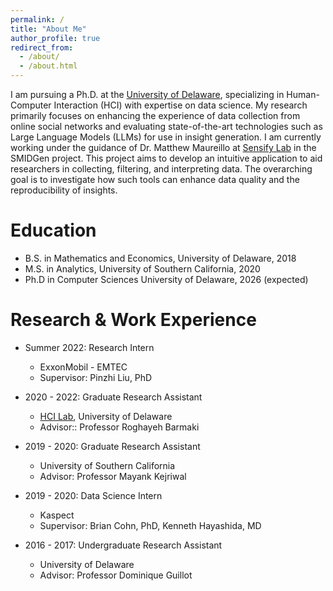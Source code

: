 ```yaml
---
permalink: /
title: "About Me"
author_profile: true
redirect_from: 
  - /about/
  - /about.html
---
```

I am pursuing a Ph.D. at the [University of Delaware](www.udel.edu), specializing in Human-Computer Interaction (HCI) with expertise on data science. My research primarily focuses on enhancing the experience of data collection from online social networks and evaluating state-of-the-art technologies such as Large Language Models (LLMs) for use in insight generation. I am currently working under the guidance of Dr. Matthew Maureillo at [Sensify Lab](https://sensifylab.cis.udel.edu/) in the SMIDGen project. This project aims to develop an intuitive application to aid researchers in collecting, filtering, and interpreting data. The overarching goal is to investigate how such tools can enhance data quality and the reproducibility of insights.


Education
======
* B.S. in Mathematics and Economics, University of Delaware, 2018
* M.S. in Analytics, University of Southern California, 2020
* Ph.D in Computer Sciences University of Delaware, 2026 (expected)

Research & Work Experience
======
* Summer 2022: Research Intern
  * ExxonMobil - EMTEC
  * Supervisor: Pinzhi Liu, PhD

* 2020 - 2022: Graduate Research Assistant
  * [HCI Lab](https://sites.udel.edu/hci-lab/), University of Delaware
  * Advisor:: Professor Roghayeh Barmaki

* 2019 - 2020: Graduate Research Assistant
  * University of Southern California
  * Advisor: Professor Mayank Kejriwal
 
* 2019 - 2020: Data Science Intern
  * Kaspect
  * Supervisor: Brian Cohn, PhD, Kenneth Hayashida, MD
 
* 2016 - 2017: Undergraduate Research Assistant
  * University of Delaware
  * Advisor: Professor Dominique Guillot
